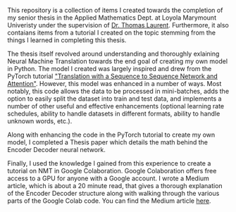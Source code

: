 This repository is a collection of items I created towards the completion of my senior thesis in the Applied Mathematics Dept. at Loyola Marymount Univeristy under the supervision of [Dr. Thomas Laurent](http://thomaslaurent.lmu.build/homepage.html). Furthermore, it also contaians items from a tutorial I created on the topic stemming from the things I learned in completing this thesis.

The thesis itself revolved around understanding and thoroughly exlaining Neural Machine Translation towards the end goal of creating my own model in Python. The model I created was largely inspired and drew from the PyTorch tutorial ["Translation with a Sequence to Sequence Network and Attention"](https://pytorch.org/tutorials/intermediate/seq2seq_translation_tutorial.html "PyTorch Tutorial"). However, this model was enhanced in a number of ways. Most notably, this code allows the data to be processed in mini-batches, adds the option to easily split the dataset into train and test data, and implements a number of other useful and effective enhancements (optional learning rate schedules, ability to handle datasets in different formats, ability to handle unknown words, etc.).

Along with enhancing the code in the PyTorch tutorial to create my own model, I completed a Thesis paper which details the math behind the Encoder Decoder neural network.

Finally, I used the knowledge I gained from this experience to create a tutorial on NMT in Google Colaboration. Google Colaboration offers free access to a GPU for anyone with a Google account. I wrote a Medium article, which is about a 20 minute read, that gives a thorough explanation of the Encoder Decoder structure along with walking through the various parts of the Google Colab code. You can find the Medium article [here](https://medium.com/@lannersq/neural-machine-translation-15ecf6b0b "Neural Machine Translation").
